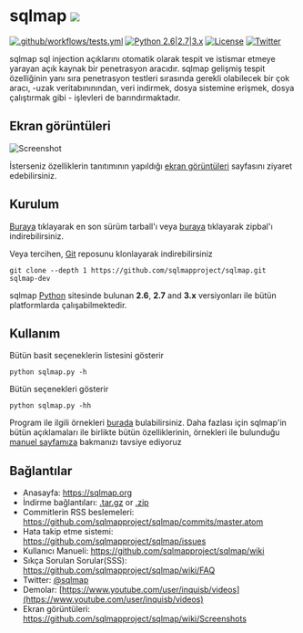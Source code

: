 # sqlmap ![](https://i.imgur.com/fe85aVR.png)

[![.github/workflows/tests.yml](https://github.com/sqlmapproject/sqlmap/actions/workflows/tests.yml/badge.svg)](https://github.com/sqlmapproject/sqlmap/actions/workflows/tests.yml) [![Python 2.6|2.7|3.x](https://img.shields.io/badge/python-2.6|2.7|3.x-yellow.svg)](https://www.python.org/) [![License](https://img.shields.io/badge/license-GPLv2-red.svg)](https://raw.githubusercontent.com/sqlmapproject/sqlmap/master/LICENSE) [![Twitter](https://img.shields.io/badge/twitter-@sqlmap-blue.svg)](https://twitter.com/sqlmap)

sqlmap sql injection açıklarını otomatik olarak tespit ve istismar etmeye yarayan açık kaynak bir penetrasyon aracıdır. sqlmap gelişmiş tespit özelliğinin yanı sıra penetrasyon testleri sırasında gerekli olabilecek bir çok aracı, -uzak veritabınınından, veri indirmek, dosya sistemine erişmek, dosya çalıştırmak gibi - işlevleri de barındırmaktadır.


Ekran görüntüleri
----

![Screenshot](https://raw.github.com/wiki/sqlmapproject/sqlmap/images/sqlmap_screenshot.png)


İsterseniz özelliklerin tanıtımının yapıldığı [ekran görüntüleri](https://github.com/sqlmapproject/sqlmap/wiki/Screenshots) sayfasını ziyaret edebilirsiniz.


Kurulum
----

[Buraya](https://github.com/sqlmapproject/sqlmap/tarball/master) tıklayarak en son sürüm tarball'ı veya [buraya](https://github.com/sqlmapproject/sqlmap/zipball/master) tıklayarak zipbal'ı indirebilirsiniz.

Veya tercihen, [Git](https://github.com/sqlmapproject/sqlmap) reposunu klonlayarak indirebilirsiniz

    git clone --depth 1 https://github.com/sqlmapproject/sqlmap.git sqlmap-dev

sqlmap [Python](https://www.python.org/download/) sitesinde bulunan **2.6**, **2.7** and **3.x** versiyonları ile bütün platformlarda çalışabilmektedir.

Kullanım
----


Bütün basit seçeneklerin listesini gösterir

    python sqlmap.py -h

Bütün seçenekleri gösterir

    python sqlmap.py -hh

Program ile ilgili örnekleri [burada](https://asciinema.org/a/46601) bulabilirsiniz. Daha fazlası için sqlmap'in bütün açıklamaları ile birlikte bütün özelliklerinin, örnekleri ile bulunduğu  [manuel sayfamıza](https://github.com/sqlmapproject/sqlmap/wiki/Usage) bakmanızı tavsiye ediyoruz

Bağlantılar
----

* Anasayfa: https://sqlmap.org
* İndirme bağlantıları: [.tar.gz](https://github.com/sqlmapproject/sqlmap/tarball/master) or [.zip](https://github.com/sqlmapproject/sqlmap/zipball/master)
* Commitlerin RSS beslemeleri: https://github.com/sqlmapproject/sqlmap/commits/master.atom
* Hata takip etme sistemi: https://github.com/sqlmapproject/sqlmap/issues
* Kullanıcı Manueli: https://github.com/sqlmapproject/sqlmap/wiki
* Sıkça Sorulan Sorular(SSS): https://github.com/sqlmapproject/sqlmap/wiki/FAQ
* Twitter: [@sqlmap](https://twitter.com/sqlmap)
* Demolar: [https://www.youtube.com/user/inquisb/videos](https://www.youtube.com/user/inquisb/videos)
* Ekran görüntüleri: https://github.com/sqlmapproject/sqlmap/wiki/Screenshots
